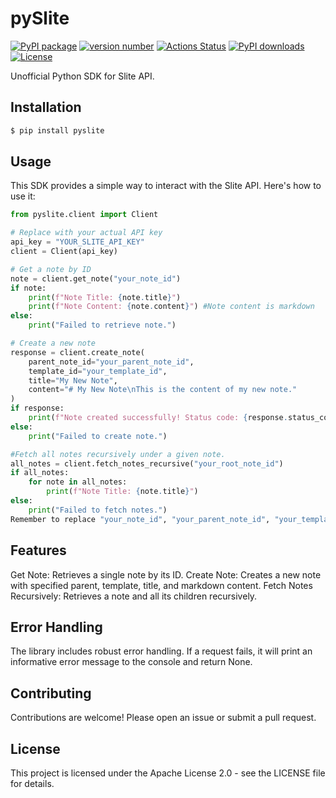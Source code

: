 # pySlite

[![PyPI package](https://img.shields.io/badge/pip%20install-pyslite-brightgreen)](https://pypi.org/project/pyslite/)
[![version number](https://img.shields.io/pypi/v/pyslite?color=green&label=version)](https://pypi.org/project/pyslite/)
[![Actions Status](https://github.com/oddaspa/pyslite/workflows/Build%20status/badge.svg)](https://github.com/oddaspa/pyslite/actions)
[![PyPI downloads](https://img.shields.io/pypi/dm/pyslite.svg)](https://pypistats.org/packages/pyslite)
[![License](https://img.shields.io/github/license/oddaspa/pyslite)](https://github.com/oddaspa/pyslite/blob/main/LICENSE.txt)

Unofficial Python SDK for Slite API.

## Installation

```sh
$ pip install pyslite
```

## Usage

This SDK provides a simple way to interact with the Slite API. Here's how to use it:

```python
from pyslite.client import Client

# Replace with your actual API key
api_key = "YOUR_SLITE_API_KEY"
client = Client(api_key)

# Get a note by ID
note = client.get_note("your_note_id")
if note:
    print(f"Note Title: {note.title}")
    print(f"Note Content: {note.content}") #Note content is markdown
else:
    print("Failed to retrieve note.")

# Create a new note
response = client.create_note(
    parent_note_id="your_parent_note_id",
    template_id="your_template_id",
    title="My New Note",
    content="# My New Note\nThis is the content of my new note."
)
if response:
    print(f"Note created successfully! Status code: {response.status_code}")
else:
    print("Failed to create note.")

#Fetch all notes recursively under a given note.
all_notes = client.fetch_notes_recursive("your_root_note_id")
if all_notes:
    for note in all_notes:
        print(f"Note Title: {note.title}")
else:
    print("Failed to fetch notes.")
Remember to replace "your_note_id", "your_parent_note_id", "your_template_id", and "your_root_note_id" with actual Slite note IDs.
```

## Features

Get Note: Retrieves a single note by its ID.
Create Note: Creates a new note with specified parent, template, title, and markdown content.
Fetch Notes Recursively: Retrieves a note and all its children recursively.

## Error Handling

The library includes robust error handling. If a request fails, it will print an informative error message to the console and return None.

## Contributing

Contributions are welcome! Please open an issue or submit a pull request.

## License

This project is licensed under the Apache License 2.0 - see the LICENSE file for details.
